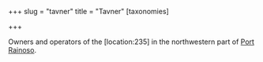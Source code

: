 +++
slug = "tavner"
title = "Tavner"
[taxonomies]

+++

Owners and operators of the \[location:235\] in the northwestern part of [Port Rainoso](@/locations/port-rainoso.md).
